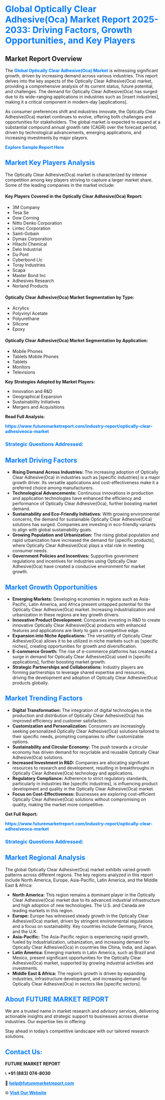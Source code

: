 <h1 style="color: #007BFF;">Global Optically Clear Adhesive(Oca) Market Report 2025-2033: Driving Factors, Growth Opportunities, and Key Players</h1>

<section id="overview">
<h2>Market Report Overview</h2>
<p>The <a href="https://www.futuremarketreport.com/industry-report/optically-clear-adhesiveoca-market" style="color: #007BFF; text-decoration: none;"><strong>Global Optically Clear Adhesive(Oca) Market</strong></a> is witnessing significant growth, driven by increasing demand across various industries. This report delves into the key aspects of the Optically Clear Adhesive(Oca) market, providing a comprehensive analysis of its current status, future potential, and challenges. The demand for Optically Clear Adhesive(Oca) has surged due to its wide-ranging applications in industries such as [insert industries], making it a critical component in modern-day [applications].</p>
<p>As consumer preferences shift and industries innovate, the Optically Clear Adhesive(Oca) market continues to evolve, offering both challenges and opportunities for stakeholders. The global market is expected to expand at a substantial compound annual growth rate (CAGR) over the forecast period, driven by technological advancements, emerging applications, and increasing investments by major players.</p>
</section>

<section id="overview">
<p><a href="https://www.futuremarketreport.com/request-sample/reportId=29464" style="color: #007BFF; text-decoration: none;"><strong>Explore Sample Report Here</strong></a></p>
</section>

<section id="key-players">
<h2 style="color: #007BFF;">Market Key Players Analysis</h2>
<p>The Optically Clear Adhesive(Oca) market is characterized by intense competition among key players striving to capture a larger market share. Some of the leading companies in the market include:</p>
<h4>Key Players Covered in the Optically Clear Adhesive(Oca) Report:</h4>
<ul><li>3M Company</li><li>Tesa Se</li><li>Dow Corning</li><li>Nitto Denko Corporation</li><li>Lintec Corporation</li><li>Saint-Gobain</li><li>Dymax Corporation</li><li>Hitachi Chemical</li><li>Delo Industrial</li><li>Du Pont</li><li>Cyberbond Llc</li><li>Toray Industries</li><li>Scapa</li><li>Master Bond Inc</li><li>Adhesives Research</li><li>Norland Products</li></ul>
<h4>Optically Clear Adhesive(Oca) Market Segmentation by Type:</h4>
<ul><li>Acrylics</li><li>Polyvinyl Acetate</li><li>Polyurethane</li><li>Silicone</li><li>Epoxy</li></ul>

<h4>Optically Clear Adhesive(Oca) Market Segmentation by Application:</h4>
<ul><li>Mobile Phones</li><li>Tablets Mobile Phones</li><li>Tablets</li><li>Monitors</li><li>Televisions</li></ul>
<p><strong>Key Strategies Adopted by Market Players:</strong></p>
<ul>
<li>Innovation and R&D</li>
<li>Geographical Expansion</li>
<li>Sustainability Initiatives</li>
<li>Mergers and Acquisitions</li>
</ul>
</section>

<section>
<p><strong>Read Full Analysis: </strong></p><a href="https://www.futuremarketreport.com/industry-report/optically-clear-adhesiveoca-market" style="color: #007BFF; text-decoration: none;"><strong>https://www.futuremarketreport.com/industry-report/optically-clear-adhesiveoca-market</strong></a>
<h3 style="color: #007BFF;">Strategic Questions Addressed:</h3>
</section>

<section id="driving-factors">
<h2 style="color: #007BFF;">Market Driving Factors</h2>
<ul>
<li><strong>Rising Demand Across Industries:</strong> The increasing adoption of Optically Clear Adhesive(Oca) in industries such as [specific industries] is a major growth driver. Its versatile applications and cost-effectiveness make it a preferred choice among manufacturers.</li>
<li><strong>Technological Advancements:</strong> Continuous innovations in production and application technologies have enhanced the efficiency and performance of Optically Clear Adhesive(Oca), further boosting market demand.</li>
<li><strong>Sustainability and Eco-Friendly Initiatives:</strong> With growing environmental concerns, the demand for sustainable Optically Clear Adhesive(Oca) solutions has surged. Companies are investing in eco-friendly variants to align with global sustainability goals.</li>
<li><strong>Growing Population and Urbanization:</strong> The rising global population and rapid urbanization have increased the demand for [specific products], where Optically Clear Adhesive(Oca) plays a vital role in meeting consumer needs.</li>
<li><strong>Government Policies and Incentives:</strong> Supportive government regulations and incentives for industries using Optically Clear Adhesive(Oca) have created a conducive environment for market growth.</li>
</ul>
</section>

<section id="growth-opportunities">
<h2 style="color: #007BFF;">Market Growth Opportunities</h2>
<ul>
<li><strong>Emerging Markets:</strong> Developing economies in regions such as Asia-Pacific, Latin America, and Africa present untapped potential for the Optically Clear Adhesive(Oca) market. Increasing industrialization and urbanization in these regions are key growth drivers.</li>
<li><strong>Innovative Product Development:</strong> Companies investing in R&D to create innovative Optically Clear Adhesive(Oca) products with enhanced features and applications are likely to gain a competitive edge.</li>
<li><strong>Expansion into Niche Applications:</strong> The versatility of Optically Clear Adhesive(Oca) allows it to be utilized in niche markets such as [specific niches], creating opportunities for growth and diversification.</li>
<li><strong>E-commerce Growth:</strong> The rise of e-commerce platforms has created a surge in demand for Optically Clear Adhesive(Oca) used in [specific applications], further boosting market growth.</li>
<li><strong>Strategic Partnerships and Collaborations:</strong> Industry players are forming partnerships to leverage shared expertise and resources, driving the development and adoption of Optically Clear Adhesive(Oca) products globally.</li>
</ul>
</section>

<section id="trending-factors">
<h2 style="color: #007BFF;">Market Trending Factors</h2>
<ul>
<li><strong>Digital Transformation:</strong> The integration of digital technologies in the production and distribution of Optically Clear Adhesive(Oca) has improved efficiency and customer satisfaction.</li>
<li><strong>Customization and Personalization:</strong> Consumers are increasingly seeking personalized Optically Clear Adhesive(Oca) solutions tailored to their specific needs, prompting companies to offer customizable options.</li>
<li><strong>Sustainability and Circular Economy:</strong> The push towards a circular economy has driven demand for recyclable and reusable Optically Clear Adhesive(Oca) solutions.</li>
<li><strong>Increased Investment in R&D:</strong> Companies are allocating significant resources to research and development, resulting in breakthroughs in Optically Clear Adhesive(Oca) technology and applications.</li>
<li><strong>Regulatory Compliance:</strong> Adherence to strict regulatory standards, particularly in industries like [specific industries], is influencing product development and quality in the Optically Clear Adhesive(Oca) market.</li>
<li><strong>Focus on Cost-Effectiveness:</strong> Businesses are exploring cost-efficient Optically Clear Adhesive(Oca) solutions without compromising on quality, making the market more competitive.</li>
</ul>
</section>

<section>
<p><strong>Get Full Report: </strong></p><a href="https://www.futuremarketreport.com/industry-report/optically-clear-adhesiveoca-market" style="color: #007BFF; text-decoration: none;"><strong>https://www.futuremarketreport.com/industry-report/optically-clear-adhesiveoca-market</strong></a>
<h3 style="color: #007BFF;">Strategic Questions Addressed:</h3>
</section>


<section id="regional-analysis">
<h2 style="color: #007BFF;">Market Regional Analysis</h2>
<p>The global Optically Clear Adhesive(Oca) market exhibits varied growth patterns across different regions. The key regions analyzed in this report include North America, Europe, Asia-Pacific, Latin America, and the Middle East & Africa:</p>
<ul>
<li><strong>North America:</strong> This region remains a dominant player in the Optically Clear Adhesive(Oca) market due to its advanced industrial infrastructure and high adoption of new technologies. The U.S. and Canada are leading markets in this region.</li>
<li><strong>Europe:</strong> Europe has witnessed steady growth in the Optically Clear Adhesive(Oca) market, driven by stringent environmental regulations and a focus on sustainability. Key countries include Germany, France, and the U.K.</li>
<li><strong>Asia-Pacific:</strong> The Asia-Pacific region is experiencing rapid growth, fueled by industrialization, urbanization, and increasing demand for Optically Clear Adhesive(Oca) in countries like China, India, and Japan.</li>
<li><strong>Latin America:</strong> Emerging markets in Latin America, such as Brazil and Mexico, present significant opportunities for the Optically Clear Adhesive(Oca) market, supported by growing industrial activities and investments.</li>
<li><strong>Middle East & Africa:</strong> The region’s growth is driven by expanding industries, infrastructure development, and increasing demand for Optically Clear Adhesive(Oca) in sectors like [specific sectors].</li>
</ul>
</section>

<footer>
<h2 style="color: #007BFF;">About FUTURE MARKET REPORT</h2>
<p>We are a trusted name in market research and advisory services, delivering actionable insights and strategic support to businesses across diverse industries. Our expertise lies in offering:</p>

<p>Stay ahead in today’s competitive landscape with our tailored research solutions.</p>

<h2 style="color: #007BFF;">Contact Us:</h2>
<p><strong>FUTURE MARKET REPORT</strong></p>
<p>📞 <strong>+91 (883) 074-8030</strong></p>
<p>📧 <strong><a href="mailto:help@futuremarketreport.com" style="color: #007BFF;">help@futuremarketreport.com</a></strong></p>
<p>🌐 <strong><a href="https://www.futuremarketreport.com/" style="color: #007BFF;">Visit Our Website</a></strong></p>
</footer>
